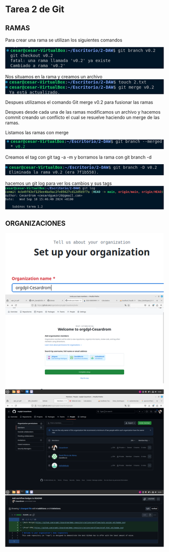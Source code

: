# Tarea 2 de Git 


## RAMAS

Para crear una rama se utilizan los siguientes comandos

<img src="./img/2024-09-18_15-54.png">


Nos situamos en la rama y creamos un archivo 
<img src="./img/2024-09-18_15-54_1.png">


Despues utilizamos el comando Git merge v0.2 para fusionar las ramas 

Despues desde cada una de las ramas modificamos un archivo y hacemos commit creando un conflicto el cual se resuelve haciendo un merge de las ramas.

Listamos las ramas con merge

<img src="./img/2024-09-18_15-53.png">

Creamos el tag con git tag -a -m y borramos la rama con git branch -d

<img src="./img/2024-09-18_15-50.png">

hacemos un git log para ver los cambios y sus tags 
<img src="./img/2024-09-18_15-47.png">

## ORGANIZACIONES 

<img src="./img/2024-09-18_16-06.png">
<img src="./img/Captura de pantalla de 2024-09-18 16-05-47.png">

<img src="./img/Captura de pantalla de 2024-09-18 16-55-56.png">

<img src="./img/2024-09-18_16-59.png">



